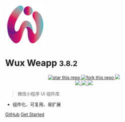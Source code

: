 ![logo](_images/logo2.png)

# Wux Weapp <small>3.8.2</small>

<style>section.cover,section.cover .anchor span{color:#fff}section.cover.has-mask .mask{display:none;}</style>

<p align="center">
    <a href="https://github.com/wux-weapp/wux-weapp/" target="_blank">
    	<img alt="star this repo" src="http://githubbadges.com/star.svg?user=wux-weapp&repo=wux-weapp&style=flat" />
    </a>
	<a href="https://github.com/wux-weapp/wux-weapp/fork" target="_blank">
		<img alt="fork this repo" src="http://githubbadges.com/fork.svg?user=wux-weapp&repo=wux-weapp&style=flat" />
	</a>
	<a href="https://www.npmjs.com/package/wux-weapp" target="_blank">
    	<img src='https://img.shields.io/npm/v/wux-weapp.svg' />
    </a>
    <br />
	<a href="https://www.npmjs.com/package/wux-weapp" target="_blank">
		<img src="https://img.shields.io/npm/dm/wux-weapp.svg?style=flat" />
	</a>
	<a href="https://www.npmjs.com/package/wux-weapp" target="_blank">
		<img src="https://img.shields.io/npm/dt/wux-weapp.svg?style=flat" />
	</a>
	<a href="https://www.npmjs.com/package/wux-weapp" target="_blank">
		<img src="https://img.shields.io/npm/l/wux-weapp.svg?style=flat" />
	</a>
</p>

> 微信小程序 UI 组件库

* 组件化、可复用、易扩展

[GitHub](https://github.com/wux-weapp/wux-weapp/)
[Get Started](introduce)

[//]: #(![](_images/home_bg.jpg))
